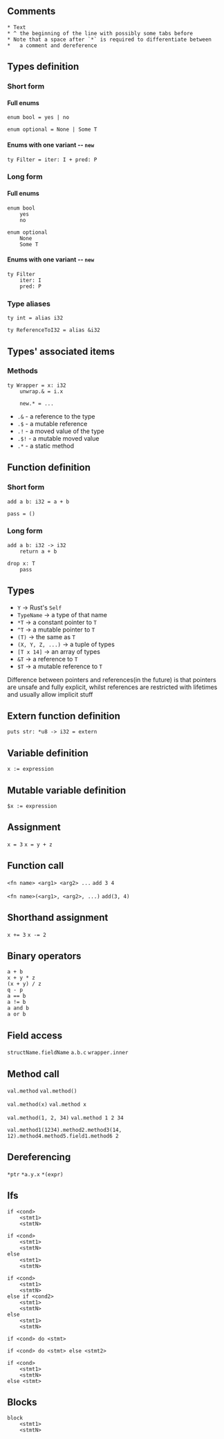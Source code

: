 ## Comments
```
* Text
* ^ the beginning of the line with possibly some tabs before
* Note that a space after `*` is required to differentiate between
*   a comment and dereference
```

## Types definition

### Short form

#### Full enums

`enum bool = yes | no`

`enum optional = None | Some T`

#### Enums with one variant -- `new`

`ty Filter = iter: I + pred: P`

### Long form

#### Full enums

```
enum bool
    yes
    no
```

```
enum optional
    None
    Some T
```

#### Enums with one variant -- `new`

```
ty Filter
    iter: I
    pred: P
```

### Type aliases

`ty int = alias i32`

`ty ReferenceToI32 = alias &i32`

## Types' associated items

### Methods

```
ty Wrapper = x: i32
    unwrap.& = i.x
    
    new.* = ...
```

* `.&` - a reference to the type
* `.$` - a mutable reference
* `.!` - a moved value of the type
* `.$!` - a mutable moved value
* `.*` - a static method

## Function definition

### Short form

`add a b: i32 = a + b`

`pass = ()`

### Long form

```
add a b: i32 -> i32
    return a + b
```

```
drop x: T
    pass
```

## Types

* `Y` -> Rust's `Self`
* `TypeName` -> a type of that name
* `*T` -> a constant pointer to `T`
* `^T` -> a mutable pointer to `T`
* `(T)` -> the same as `T`
* `(X, Y, Z, ...)` -> a tuple of types
* `[T x 14]` -> an array of types
* `&T` -> a reference to `T`
* `$T` -> a mutable reference to `T`

Difference between pointers and references(in the future) is that
pointers are unsafe and fully explicit, whilst references are
restricted with lifetimes and usually allow implicit stuff

## Extern function definition

`puts str: *u8 -> i32 = extern`

## Variable definition
`x := expression`

## Mutable variable definition
`$x := expression`

## Assignment
`x = 3`
`x = y + z`

## Function call
`<fn name> <arg1> <arg2> ...`
`add 3 4`

`<fn name>(<arg1>, <arg2>, ...)`
`add(3, 4)`

## Shorthand assignment
`x += 3`
`x -= 2`

## Binary operators
```
a + b
x + y * z
(x + y) / z
q - p
a == b
a != b
a and b
a or b
```

## Field access
`structName.fieldName`
`a.b.c`
`wrapper.inner`

## Method call
`val.method`
`val.method()`

`val.method(x)`
`val.method x`

`val.method(1, 2, 34)`
`val.method 1 2 34`

`val.method1(1234).method2.method3(14, 12).method4.method5.field1.method6 2`

## Dereferencing
`*ptr`
`*a.y.x`
`*(expr)`

## Ifs
```
if <cond>
    <stmt1>
    <stmtN>

if <cond>
    <stmt1>
    <stmtN>
else
    <stmt1>
    <stmtN>

if <cond>
    <stmt1>
    <stmtN>
else if <cond2>
    <stmt1>
    <stmtN>
else
    <stmt1>
    <stmtN>

if <cond> do <stmt>

if <cond> do <stmt> else <stmt2>

if <cond>
    <stmt1>
    <stmtN>
else <stmt>
```

## Blocks
```
block
    <stmt1>
    <stmtN>
```
